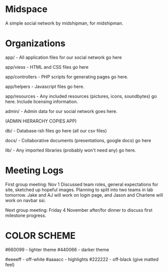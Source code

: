 # Midspace

A simple social network by midshipman, for midshipman.

# Organizations

app/              - All application files for our social network go here

app/viess         - HTML and CSS files go here

app/controllers   - PHP scripts for generating pages go here.

app/helpers       - Javascript files go here.

app/resources     - Any included resources (pictures, icons, soundbytes) go
                    here. Include licensing information.

admin/            - Admin data for our social network goes here.

(ADMIN HIERARCHY COPIES APP)

db/               - Database-ish files go here (all our csv files)

docs/             - Collaborative documents (presentations, google docs) go here

lib/              - Any imported libraries (probably won't need any) go here.

# Meeting Logs
First group meeting: Nov 1
  Discussed team roles, general expectations for site, sketched up hopeful
  images. Planning to split into two teams in lab tomorrow. Jake and AJ will
  work on login page, and Jason and Charlene will work on navbar ssi.

Next group meeting: Friday 4 November after/for dinner to discuss first
milestone progress.

# COLOR SCHEME

#660099 - lighter theme
#440066 - darker theme

#eeeeff - off-white
#aaaacc - highlights
#222222 - off-black (give matted feel)
